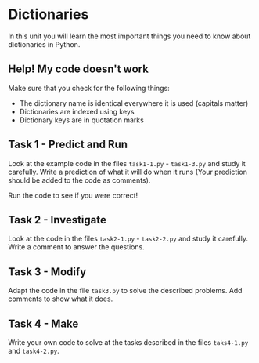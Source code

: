 # Dictionaries  
In this unit you will learn the most important things you need to know about dictionaries in Python. 

## Help! My code doesn't work
Make sure that you check for the following things:
- The dictionary name is identical everywhere it is used (capitals matter)
- Dictionaries are indexed using keys
- Dictionary keys are in quotation marks

## Task 1 - Predict and Run
Look at the example code in the files ```task1-1.py``` - ```task1-3.py``` and study it carefully.  Write a prediction of what it will do when it runs (Your prediction should be added to the code as comments). 

Run the code to see if you were correct!

## Task 2 - Investigate
Look at the code in the files ```task2-1.py``` - ```task2-2.py``` and study it carefully. Write a comment to answer the questions.


## Task 3 - Modify
Adapt the code in the file ```task3.py``` to solve the described problems. Add comments to show what it does.

## Task 4 - Make
Write your own code to solve at the tasks described in the files ```taks4-1.py``` and ```task4-2.py```. 
  